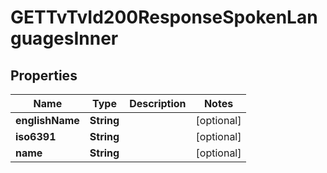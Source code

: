 

# GETTvTvId200ResponseSpokenLanguagesInner


## Properties

| Name | Type | Description | Notes |
|------------ | ------------- | ------------- | -------------|
|**englishName** | **String** |  |  [optional] |
|**iso6391** | **String** |  |  [optional] |
|**name** | **String** |  |  [optional] |



